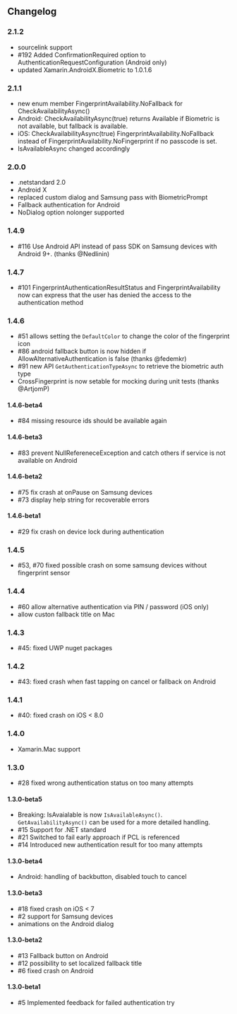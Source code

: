 ## Changelog

### 2.1.2

- sourcelink support
- #192 Added ConfirmationRequired option to AuthenticationRequestConfiguration (Android only)
- updated Xamarin.AndroidX.Biometric to 1.0.1.6

### 2.1.1

- new enum member FingerprintAvailability.NoFallback for CheckAvailabilityAsync()
- Android: CheckAvailabilityAsync(true) returns Available if Biometric is not available, but fallback is available.
- iOS: CheckAvailabilityAsync(true) FingerprintAvailability.NoFallback instead of FingerprintAvailability.NoFingerprint if no passcode is set.
- IsAvailableAsync changed accordingly

### 2.0.0

- .netstandard 2.0
- Android X
- replaced custom dialog and Samsung pass with BiometricPrompt
- Fallback authentication for Android
- NoDialog option nolonger supported

### 1.4.9

- #116 Use Android API instead of pass SDK on Samsung devices with Android 9+. (thanks @Nedlinin) 

### 1.4.7

- #101 FingerprintAuthenticationResultStatus and FingerprintAvailability now can express that the user has denied the access to the authentication method

### 1.4.6

- #51 allows setting the `DefaultColor` to change the color of the fingerprint icon
- #86 android fallback button is now hidden if AllowAlternativeAuthentication is false (thanks @fedemkr)
- #91 new API `GetAuthenticationTypeAsync` to retrieve the biometric auth type
- CrossFingerprint is now setable for mocking during unit tests (thanks @ArtjomP)

#### 1.4.6-beta4

- #84 missing resource ids should be available again

#### 1.4.6-beta3

- #83 prevent NullRefereneceException and catch others if service is not available on Android

#### 1.4.6-beta2

- #75 fix crash at onPause on Samsung devices
- #73 display help string for recoverable errors

#### 1.4.6-beta1

- #29 fix crash on device lock during authentication

### 1.4.5

- #53, #70 fixed possible crash on some samsung devices without fingerprint sensor

### 1.4.4

- #60 allow alternative authentication via PIN / password (iOS only)
- allow custon fallback title on Mac

### 1.4.3

- #45: fixed UWP nuget packages

### 1.4.2

- #43: fixed crash when fast tapping on cancel or fallback on Android

### 1.4.1

- #40: fixed crash on iOS &lt; 8.0

### 1.4.0

- Xamarin.Mac support

### 1.3.0

- #28 fixed wrong authentication status on too many attempts

#### 1.3.0-beta5

- Breaking: IsAvaialable is now `IsAvailableAsync()`. `GetAvailabilityAsync()` can be used for a more detailed handling.
- #15 Support for .NET standard
- #21 Switched to fail early approach if PCL is referenced
- #14 Introduced new authentication result for too many attempts

#### 1.3.0-beta4

- Android: handling of backbutton, disabled touch to cancel

#### 1.3.0-beta3

- #18 fixed crash on iOS < 7
- #2 support for Samsung devices
- animations on the Android dialog

#### 1.3.0-beta2

- #13 Fallback button on Android
- #12 possibility to set localized fallback title
- #6 fixed crash on Android

#### 1.3.0-beta1

- #5 Implemented feedback for failed authentication try
